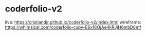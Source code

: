 # coderfolio-v2

live: https://cristiandjr.github.io/coderfolio-v2/index.html
wireframe: https://whimsical.com/coderfolio-copy-E6x18QjAe4kRJjH6mbD8mf
